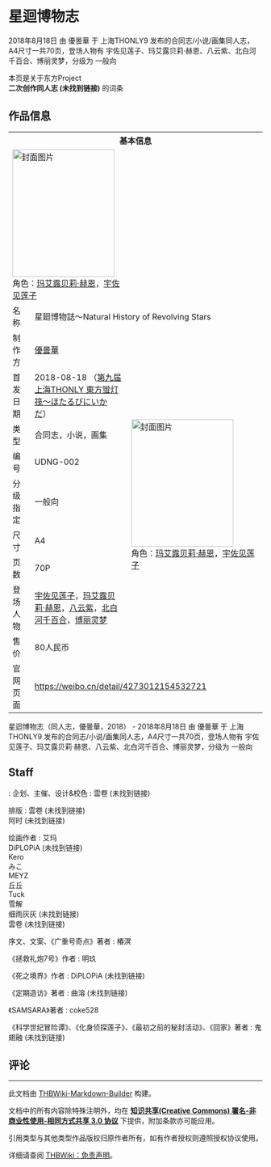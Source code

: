 # 星迴博物志

<!-- source html: G:\repos\THBWiki-Markdown-Builder\THBWikiMarkdown\Temp\main\2\23\ns0%3A%E6%98%9F%E8%BF%B4%E5%8D%9A%E7%89%A9%E5%BF%97.html -->

2018年8月18日 由 優曇華 于 上海THONLY9 发布的合同志/小说/画集同人志，A4尺寸一共70页，登场人物有 宇佐见莲子、玛艾露贝莉·赫恩、八云紫、北白河千百合、博丽灵梦，分级为 一般向

本页是关于东方Project  
 **二次创作同人志 (未找到链接)** 的词条

## 作品信息

<table><tbody><tr><th colspan="3">基本信息</th></tr><tr><td class="cover-artwork-mobile" colspan="2"><a href="./文件-星迴博物志封面.jpg.md" class="image" title="封面图片"><img alt="封面图片" src="https://upload.thwiki.cc/thumb/8/84/%E6%98%9F%E8%BF%B4%E5%8D%9A%E7%89%A9%E5%BF%97%E5%B0%81%E9%9D%A2.jpg/202px-%E6%98%9F%E8%BF%B4%E5%8D%9A%E7%89%A9%E5%BF%97%E5%B0%81%E9%9D%A2.jpg" decoding="async" loading="lazy" width="202" height="252" srcset="https://upload.thwiki.cc/thumb/8/84/%E6%98%9F%E8%BF%B4%E5%8D%9A%E7%89%A9%E5%BF%97%E5%B0%81%E9%9D%A2.jpg/303px-%E6%98%9F%E8%BF%B4%E5%8D%9A%E7%89%A9%E5%BF%97%E5%B0%81%E9%9D%A2.jpg 1.5x, https://upload.thwiki.cc/thumb/8/84/%E6%98%9F%E8%BF%B4%E5%8D%9A%E7%89%A9%E5%BF%97%E5%B0%81%E9%9D%A2.jpg/403px-%E6%98%9F%E8%BF%B4%E5%8D%9A%E7%89%A9%E5%BF%97%E5%B0%81%E9%9D%A2.jpg 2x" data-file-width="514" data-file-height="642"></a><div class="cover-char">角色：<a href="./玛艾露贝莉·赫恩.md" title="玛艾露贝莉·赫恩">玛艾露贝莉·赫恩</a>，<a href="./宇佐见莲子.md" title="宇佐见莲子">宇佐见莲子</a></div></td>
</tr><tr><td class="label">名称</td><td colspan="2"> 星廻博物誌～Natural History of Revolving Stars </td></tr><tr><td class="label">制作方</td><td><a href="./優曇華.md" title="優曇華">優曇華</a></td><td class="cover-artwork" rowspan="9" style="min-width:252px;"><a href="./文件-星迴博物志封面.jpg.md" class="image" title="封面图片"><img alt="封面图片" src="https://upload.thwiki.cc/thumb/8/84/%E6%98%9F%E8%BF%B4%E5%8D%9A%E7%89%A9%E5%BF%97%E5%B0%81%E9%9D%A2.jpg/202px-%E6%98%9F%E8%BF%B4%E5%8D%9A%E7%89%A9%E5%BF%97%E5%B0%81%E9%9D%A2.jpg" decoding="async" loading="lazy" width="202" height="252" srcset="https://upload.thwiki.cc/thumb/8/84/%E6%98%9F%E8%BF%B4%E5%8D%9A%E7%89%A9%E5%BF%97%E5%B0%81%E9%9D%A2.jpg/303px-%E6%98%9F%E8%BF%B4%E5%8D%9A%E7%89%A9%E5%BF%97%E5%B0%81%E9%9D%A2.jpg 1.5x, https://upload.thwiki.cc/thumb/8/84/%E6%98%9F%E8%BF%B4%E5%8D%9A%E7%89%A9%E5%BF%97%E5%B0%81%E9%9D%A2.jpg/403px-%E6%98%9F%E8%BF%B4%E5%8D%9A%E7%89%A9%E5%BF%97%E5%B0%81%E9%9D%A2.jpg 2x" data-file-width="514" data-file-height="642"></a><div class="cover-char">角色：<a href="./玛艾露贝莉·赫恩.md" title="玛艾露贝莉·赫恩">玛艾露贝莉·赫恩</a>，<a href="./宇佐见莲子.md" title="宇佐见莲子">宇佐见莲子</a></div></td>
</tr><tr><td class="label">首发日期</td><td>2018-08-18&#160;（<a href="/展会作品列表?e=%E4%B8%8A%E6%B5%B7THONLY%239">第九届上海THONLY 東方蛍灯筏～ほたるびにいかだ</a>）</td></tr><tr><td class="label">类型</td><td>合同志，小说，画集</td></tr><tr><td class="label">编号</td><td>UDNG-002</td></tr><tr><td class="label">分级指定</td><td>一般向</td></tr><tr><td class="label">尺寸</td><td>A4</td></tr><tr><td class="label">页数</td><td>70P</td></tr><tr><td class="label">登场人物</td><td><a href="./宇佐见莲子.md" title="宇佐见莲子">宇佐见莲子</a>，<a href="./玛艾露贝莉·赫恩.md" title="玛艾露贝莉·赫恩">玛艾露贝莉·赫恩</a>，<a href="./八云紫.md" title="八云紫">八云紫</a>，<a href="./北白河千百合.md" title="北白河千百合">北白河千百合</a>，<a href="./博丽灵梦.md" title="博丽灵梦">博丽灵梦</a></td></tr><tr><td class="label">售价</td><td>80人民币</td></tr>
<tr><td class="label">官网页面</td><td colspan="2"><a rel="nofollow" class="external free" href="https://weibo.cn/detail/4273012154532721">https://weibo.cn/detail/4273012154532721</a></td></tr></tbody></table>

星迴博物志（同人志，優曇華，2018） - 2018年8月18日 由 優曇華 于 上海THONLY9 发布的合同志/小说/画集同人志，A4尺寸一共70页，登场人物有 宇佐见莲子、玛艾露贝莉·赫恩、八云紫、北白河千百合、博丽灵梦，分级为 一般向

## Staff
: 企划、主催、设计&amp;校色
: 雲卷 (未找到链接)  

排版
: 雲卷 (未找到链接)  
阿时 (未找到链接)  

绘画作者
: 艾玛  
DiPLOPiA (未找到链接)  
Kero  
みこ  
MEYZ  
丘丘  
Tuck  
雪解  
细雨灰灰 (未找到链接)  
雲卷 (未找到链接)  

序文、文案、《广重号奇点》著者
: 椿溟  

《拯救礼炮7号》作者
: 明玖  

《死之境界》作者
: DiPLOPiA (未找到链接)  

《定期造访》著者
: 曲溶 (未找到链接)  

《SAMSARA》著者
: coke528  

《科学世纪冒险谭》、《化身侦探莲子》、《最初之前的秘封活动》、《回家》著者
: 鬼翅融 (未找到链接)  




## 评论




---

此文档由 [THBWiki-Markdown-Builder](https://github.com/Delsin-Yu/THBWiki-Markdown-Builder) 构建。

文档中的所有内容除特殊注明外，均在 [**知识共享(Creative Commons) 署名-非商业性使用-相同方式共享 3.0 协议**](https://creativecommons.org/licenses/by-sa/3.0/deed.zh-hans) 下提供，附加条款亦可能应用。

引用类型与其他类型作品版权归原作者所有，如有作者授权则遵照授权协议使用。

详细请查阅 [THBWiki：免责声明](https://thbwiki.cc/THBWiki:%E5%85%8D%E8%B4%A3%E5%A3%B0%E6%98%8E)。


